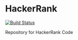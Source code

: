 # HackerRank 

[![Build Status](https://travis-ci.org/srivassumit/HackerRank.svg?branch=master)](https://travis-ci.org/srivassumit/HackerRank)

Repository for HackerRank Code

